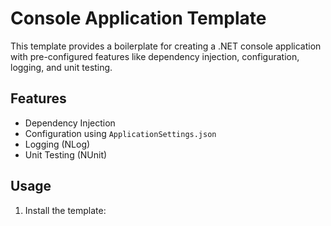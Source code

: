 
# Console Application Template

This template provides a boilerplate for creating a .NET console application with pre-configured features like dependency injection, configuration, logging, and unit testing.

## Features
- Dependency Injection
- Configuration using `ApplicationSettings.json`
- Logging (NLog)
- Unit Testing (NUnit)

## Usage
1. Install the template:
   